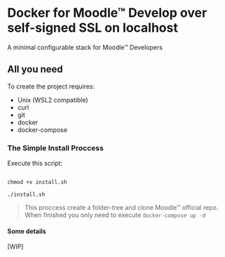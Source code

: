 # Docker for Moodle&trade; Develop over self-signed SSL on localhost

A mínimal configurable stack for Moodle&trade; Developers

## All you need

To create the project requires:

- Unix (WSL2 compatible)
- curl
- git
- docker
- docker-compose

### The Simple Install Proccess

Execute this script:

```curl -sSL https://raw.githubusercontent.com/prinhelmet/docker-for-moodle/main/install.sh > install.sh

chmod +x install.sh

./install.sh
```

>This proccess create a folder-tree and clone Moodle&trade; official repo.
>When finished you only need to execute `docker-compose up -d`

#### Some details

[WIP]

